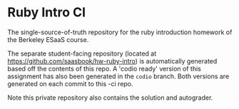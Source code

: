 Ruby Intro CI
=============

The single-source-of-truth repository for the ruby introduction homework of the Berkeley ESaaS course.

The separate student-facing repository (located at https://github.com/saasbook/hw-ruby-intro) is automatically generated based off the contents of this repo. A 'codio ready' version of this assignment has also been generated in the `codio` branch. Both versions are generated on each commit to this -ci repo.

Note this private repository also contains the solution and autograder.
